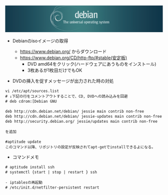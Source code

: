 ![Alt Text](https://github.com/yhidetoshi/Pictures/raw/master/Linux_Memo/debian-image.png)



- Debianのisoイメージの取得
  - https://www.debian.org/ からダウンロード
  - https://www.debian.org/CD/http-ftp/#stable(安定板)
    - DVD amd64をクリック(ハードウェアにあうものをインストール)
    - 3枚あるが1枚目だけでもOK


- DVDの挿入を促すメッセージが出力された時の対処
```
vi /etc/apt/sources.list
# ↓下記の行をコメントアウトすることで、CD, DVDへの読み込みを回避
# deb cdrom:[Debian GNU

deb http://cdn.debian.net/debian/ jessie main contrib non-free
deb http://cdn.debian.net/debian/ jessie-updates main contrib non-free
deb http://security.debian.org/ jessie/updates main contrib non-free

を追加

#aptitude update
このコマンド以降、リポジトリの設定が反映されてapt-getでinstallできるよになる。
```




- コマンドメモ
```
# aptitude install ssh
# systemctl {start | stop | restart } ssh

- iptablesの再起動
# /etc/init.d/netfilter-persistent restart
```

